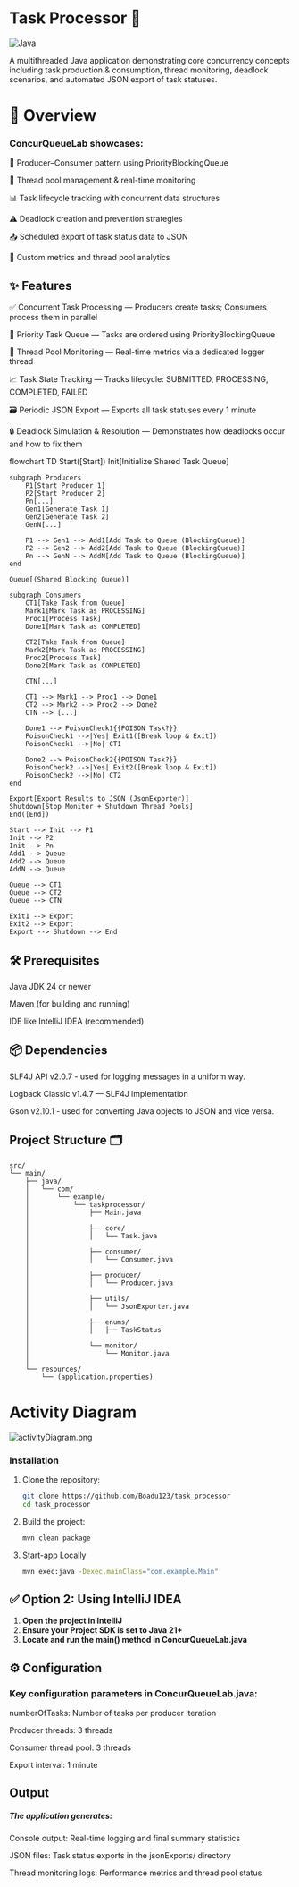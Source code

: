 # Task Processor 🚀

![Java](https://img.shields.io/badge/Java-21-blue.svg)

A multithreaded Java application demonstrating core concurrency concepts including task production & consumption, thread monitoring, deadlock scenarios, and automated JSON export of task statuses.

# 📘 **Overview**

### ConcurQueueLab showcases:

🧵 Producer–Consumer pattern using PriorityBlockingQueue

🔁 Thread pool management & real-time monitoring

📊 Task lifecycle tracking with concurrent data structures

⚠️ Deadlock creation and prevention strategies

📤 Scheduled export of task status data to JSON

🧪 Custom metrics and thread pool analytics

## ✨ Features

✅ Concurrent Task Processing — Producers create tasks; Consumers process them in parallel

📌 Priority Task Queue — Tasks are ordered using PriorityBlockingQueue

📡 Thread Pool Monitoring — Real-time metrics via a dedicated logger thread

📈 Task State Tracking — Tracks lifecycle: SUBMITTED, PROCESSING, COMPLETED, FAILED

🗃️ Periodic JSON Export — Exports all task statuses every 1 minute

🔒 Deadlock Simulation & Resolution — Demonstrates how deadlocks occur and how to fix them

flowchart TD
Start([Start])
Init[Initialize Shared Task Queue]

    subgraph Producers
        P1[Start Producer 1]
        P2[Start Producer 2]
        Pn[...] 
        Gen1[Generate Task 1]
        Gen2[Generate Task 2]
        GenN[...]

        P1 --> Gen1 --> Add1[Add Task to Queue (BlockingQueue)]
        P2 --> Gen2 --> Add2[Add Task to Queue (BlockingQueue)]
        Pn --> GenN --> AddN[Add Task to Queue (BlockingQueue)]
    end

    Queue[(Shared Blocking Queue)]

    subgraph Consumers
        CT1[Take Task from Queue]
        Mark1[Mark Task as PROCESSING]
        Proc1[Process Task]
        Done1[Mark Task as COMPLETED]

        CT2[Take Task from Queue]
        Mark2[Mark Task as PROCESSING]
        Proc2[Process Task]
        Done2[Mark Task as COMPLETED]

        CTN[...] 

        CT1 --> Mark1 --> Proc1 --> Done1
        CT2 --> Mark2 --> Proc2 --> Done2
        CTN --> [...]

        Done1 --> PoisonCheck1{{POISON Task?}}
        PoisonCheck1 -->|Yes| Exit1([Break loop & Exit])
        PoisonCheck1 -->|No| CT1

        Done2 --> PoisonCheck2{{POISON Task?}}
        PoisonCheck2 -->|Yes| Exit2([Break loop & Exit])
        PoisonCheck2 -->|No| CT2
    end

    Export[Export Results to JSON (JsonExporter)]
    Shutdown[Stop Monitor + Shutdown Thread Pools]
    End([End])

    Start --> Init --> P1
    Init --> P2
    Init --> Pn
    Add1 --> Queue
    Add2 --> Queue
    AddN --> Queue

    Queue --> CT1
    Queue --> CT2
    Queue --> CTN

    Exit1 --> Export
    Exit2 --> Export
    Export --> Shutdown --> End


## 🛠️ Prerequisites

Java JDK 24 or newer

Maven (for building and running)

IDE like IntelliJ IDEA (recommended)

## 📦 Dependencies
SLF4J API v2.0.7 - used for logging messages in a uniform way.

Logback Classic v1.4.7 — SLF4J implementation

Gson v2.10.1 - used for converting Java objects to JSON and vice versa.



## Project Structure 🗂️

```
src/
└── main/
    ├── java/
    │   └── com/
    │       └── example/
    │           └── taskprocessor/
    │               ├── Main.java
    │
    │               ├── core/
    │               │   └── Task.java
    │
    │               ├── consumer/
    │               │   └── Consumer.java
    │
    │               ├── producer/
    │               │   └── Producer.java
    │
    │               ├── utils/
    │               │   └── JsonExporter.java
    │
    │               ├── enums/
    │               │   ├── TaskStatus
    │
    │               └── monitor/
    │                   └── Monitor.java
    │
    └── resources/
        └── (application.properties)

```


#  **Activity Diagram**

![activityDiagram.png](activityDiagram.png)

### Installation

1. Clone the repository:
   ```bash
   git clone https://github.com/Boadu123/task_processor
   cd task_processor
   ```

2. Build the project:
   ```bash
   mvn clean package
   ```

3. Start-app Locally
    ```bash
   mvn exec:java -Dexec.mainClass="com.example.Main"
   ```
   
## ✅ Option 2: Using IntelliJ IDEA
1. **Open the project in IntelliJ**
2. **Ensure your Project SDK is set to Java 21+**
3. **Locate and run the main() method in ConcurQueueLab.java**

## ⚙️ Configuration

### Key configuration parameters in ConcurQueueLab.java:

numberOfTasks: Number of tasks per producer iteration

Producer threads: 3 threads

Consumer thread pool: 3 threads

Export interval: 1 minute

## Output

##### The application generates:

Console output: Real-time logging and final summary statistics

JSON files: Task status exports in the jsonExports/ directory

Thread monitoring logs: Performance metrics and thread pool status